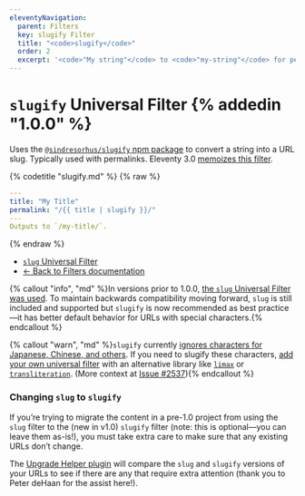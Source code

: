 ```yaml
---
eleventyNavigation:
  parent: Filters
  key: slugify Filter
  title: "<code>slugify</code>"
  order: 2
  excerpt: '<code>"My string"</code> to <code>"my-string"</code> for permalinks.'
---
```


# `slugify` Universal Filter {% addedin "1.0.0" %}

Uses the [`@sindresorhus/slugify` npm package](https://www.npmjs.com/package/@sindresorhus/slugify) to convert a string into a URL slug. Typically used with permalinks. Eleventy 3.0 <!-- 3.0.0-alpha.15 --> [memoizes this filter](/docs/memoize.md).

{% codetitle "slugify.md" %}
{% raw %}

```yaml
---
title: "My Title"
permalink: "/{{ title | slugify }}/"
---
Outputs to `/my-title/`.
```

{% endraw %}

- [`slug` Universal Filter](/docs/filters/slug/)
- [← Back to Filters documentation](/docs/filters/)

{% callout "info", "md" %}In versions prior to 1.0.0, [the `slug` Universal Filter was used](/docs/filters/slug/). To maintain backwards compatibility moving forward, `slug` is still included and supported but `slugify` is now recommended as best practice—it has better default behavior for URLs with special characters.{% endcallout %}

{% callout "warn", "md" %}`slugify` currently [ignores characters for Japanese, Chinese, and others](https://github.com/sindresorhus/transliterate/issues/1). If you need to slugify these characters, [add your own universal filter](/docs/filters/) with an alternative library like [`limax`](https://github.com/lovell/limax) or [`transliteration`](https://github.com/dzcpy/transliteration). (More context at [Issue #2537](https://github.com/11ty/eleventy/issues/2537)){% endcallout %}

### Changing `slug` to `slugify`

If you’re trying to migrate the content in a pre-1.0 project from using the `slug` filter to the (new in v1.0) `slugify` filter (note: this is optional—you can leave them as-is!), you must take extra care to make sure that any existing URLs don’t change.

The [Upgrade Helper plugin](/docs/plugins/upgrade-help.md) will compare the `slug` and `slugify` versions of your URLs to see if there are any that require extra attention (thank you to Peter deHaan for the assist here!).
